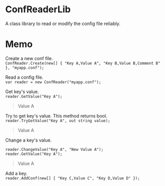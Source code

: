 # ConfReaderLib
 A class library to read or modify the config file reliably.  
  
# Memo
 Create a new conf file.  
 `ConfReader.Create(new[] { "Key A,Value A", "Key B,Value B,Comment B" }, "myapp.conf");`  
  
 Read a config file.  
 `var reader = new ConfReader("myapp.conf");`  
  
 Get key's value.  
 `reader.GetValue("Key A");`  
>Value A  
  
 Try to get key's value. This method returns bool.  
 `reader.TryGetValue("Key A", out string value);`  
>Value A  
  
 Change a key's value.  
 ```
 reader.ChangeValue("Key A", "New Value A");  
 reader.GetValue("Key A");  
 ```
>Value A  
  
 Add a key.  
 `reader.AddConf(new[] { "Key C,Value C", "Key D,Value D" });`  
